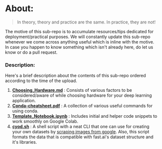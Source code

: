# About:

> In theory, theory and practice are the same. In practice, they are not!

The motive of this sub-repo is to accumulate resources/tips dedicated for deployment/practical purposes. We will constantly update this sub-repo whenever we come across anything useful which is inline with the motive. In case you happen to know something which isn't already here, do let us know or do a pull request.

### Description:
Here's a brief description about the contents of this sub-repo ordered according to the time of the upload.

1. [**Choosing_Hardware.md**](https://github.com/AI6-Bangalore-Chapter/2018-cycle-2/blob/master/Resources/Deployment/Choosing_Hardware.md) : Consists of various factors to be considered/aware of while choosing hardware for your deep learning application. 
2. [**Conda-cheatsheet.pdf**](https://github.com/AI6-Bangalore-Chapter/2018-cycle-2/blob/master/Resources/Deployment/Conda-cheatsheet.pdf) : A collection of various useful commands for using conda.
3. [**Template_Notebook.ipynb**](https://github.com/AI6-Bangalore-Chapter/2018-cycle-2/blob/master/Resources/Deployment/Template_Notebook.ipynb) : Includes initial and helper code snippets to work smoothly on Google Colab. 
4. [**cyod.sh**](https://github.com/AI6-Bangalore-Chapter/2018-cycle-2/blob/master/Resources/Deployment/cyod.sh) : A shell script with a neat CLI that one can use for creating your own datasets by [scraping images from google](https://github.com/hardikvasa/google-images-download). Also, this script formats the data that is compatible with fast.ai's dataset structure and it's libraries.
